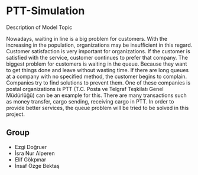 # PTT-Simulation
Description of Model Topic

Nowadays, waiting in line is a big problem for customers. With the increasing in the population, organizations may be insufficient in this regard. Customer satisfaction is very important for organizations. If the customer is satisfied with the service, customer continues to prefer that company. 
The biggest problem for customers is waiting in the queue. Because they want to get things done and leave without wasting time. If there are long queues at a company with no specified method, the customer begins to complain. Companies try to find solutions to prevent them. One of these companies is postal organizations is PTT (T.C. Posta ve Telgraf Teşkilatı Genel Müdürlüğü) can be an example for this.
There are many transactions such as money transfer, cargo sending, receiving cargo in PTT.
In order to provide better services, the queue problem will be tried to be solved in this project.

<h2>Group</h2>

<ul>
  <li>Ezgi Doğruer</li>
  <li>İsra Nur Alperen</li>
  <li>Elif Gökpınar</li>
  <li>İnsaf Özge Bektaş</li>

